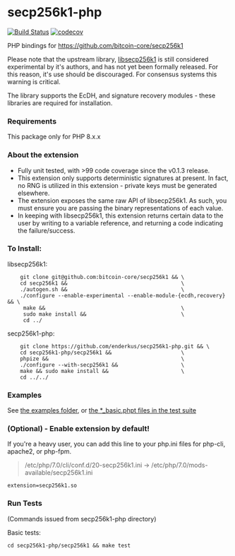 # secp256k1-php

[![Build Status](https://travis-ci.org/Bit-Wasp/secp256k1-php.svg?branch=master)](https://travis-ci.org/Bit-Wasp/secp256k1-php)
[![codecov](https://codecov.io/gh/Bit-Wasp/secp256k1-php/branch/master/graph/badge.svg)](https://codecov.io/gh/Bit-Wasp/secp256k1-php)

PHP bindings for https://github.com/bitcoin-core/secp256k1

Please note that the upstream library, [libsecp256k1](https://github.com/bitcoin-core/secp256k1) is still considered 
experimental by it's authors, and has not yet been formally released. For this reason, it's use should be 
discouraged. For consensus systems this warning is critical.

The library supports the EcDH, and signature recovery modules - these libraries are required for installation.

### Requirements
This package only for PHP 8.x.x

### About the extension
  - Fully unit tested, with >99 code coverage since the v0.1.3 release.
  - This extension only supports deterministic signatures at present. In fact, no RNG is utilized in this extension - private keys must be generated elsewhere. 
  - The extension exposes the same raw API of libsecp256k1. As such, you must ensure you are passing the binary representations of each value.   
  - In keeping with libsecp256k1, this extension returns certain data to the user by writing to a variable reference, and returning a code indicating the failure/success.
  
### To Install:

libsecp256k1:
```
    git clone git@github.com:bitcoin-core/secp256k1 && \
    cd secp256k1 &&                                    \
    ./autogen.sh &&                                    \
    ./configure --enable-experimental --enable-module-{ecdh,recovery} && \
     make &&                                           \
     sudo make install &&                              \
     cd ../
```

secp256k1-php:
```
    git clone https://github.com/enderkus/secp256k1-php.git && \
    cd secp256k1-php/secp256k1 &&                      \
    phpize &&                                          \ 
    ./configure --with-secp256k1 &&                    \  
    make && sudo make install &&                       \
    cd ../../
```

### Examples

See [the examples folder](./examples), or [the *_basic.phpt files in the test suite](./secp256k1/tests) 

### (Optional) - Enable extension by default!
If you're a heavy user, you can add this line to your php.ini files for php-cli, apache2, or php-fpm. 

> /etc/php/7.0/cli/conf.d/20-secp256k1.ini -> /etc/php/7.0/mods-available/secp256k1.ini
```
extension=secp256k1.so
```

### Run Tests

(Commands issued from secp256k1-php directory)

Basic tests:

    cd secp256k1-php/secp256k1 && make test

